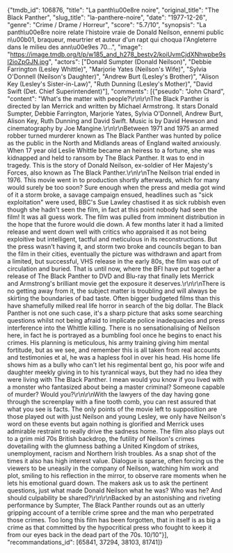 {"tmdb_id": 106876, "title": "La panth\u00e8re noire", "original_title": "The Black Panther", "slug_title": "la-panthere-noire", "date": "1977-12-26", "genre": "Crime / Drame / Horreur", "score": "5.7/10", "synopsis": "La panth\u00e8re noire relate l'histoire vraie de Donald Neilson, ennemi public n\u00b01, braqueur, meurtrier et auteur d'un rapt qui choqua l'Angleterre dans le milieu des ann\u00e9es 70...", "image": "https://image.tmdb.org/t/p/w185_and_h278_bestv2/koiUvmCjdXNhwpbe9sI2ioZpGJN.jpg", "actors": ["Donald Sumpter (Donald Neilson)", "Debbie Farrington (Lesley Whittle)", "Marjorie Yates (Neilson's Wife)", "Sylvia O'Donnell (Neilson's Daughter)", "Andrew Burt (Lesley's Brother)", "Alison Key (Lesley's Sister-in-Law)", "Ruth Dunning (Lesley's Mother)", "David Swift (Det. Chief Superintendent)"], "comments": [{"pseudo": "John Chard", "content": "What's the matter with people?\r\n\r\nThe Black Panther is directed by Ian Merrick and written by Michael Armstrong. It stars Donald Sumpter, Debbie Farrington, Marjorie Yates, Sylvia O'Donnell, Andrew Burt, Alison Key, Ruth Dunning and David Swift. Music is by David Hewson and cinematography by Joe Mangine.\r\n\r\nBetween 1971 and 1975 an armed robber turned murderer known as The Black Panther was hunted by police as the public in the North and Midlands areas of England waited anxiously. When 17 year old Leslie Whittle became an heiress to a fortune, she was kidnapped and held to ransom by The Black Panther. It was to end in tragedy. This is the story of Donald Neilson, ex-soldier of Her Majesty's Forces, also known as The Black Panther.\r\n\r\nThe Neilson trial ended in 1976. This movie went in to production shortly afterwards, which for many would surely be too soon? Sure enough when the press and media got wind of it a storm broke, a savage campaign ensued, headlines such as \"sick exploitation\" were used, BBC's Sue Lawley chastised it as sick rubbish even though she hadn't seen the film, in fact at this point nobody had seen the film! It was all guess work. The film was pulled from imminent distribution in the hope that the furore would die down. A few months later it had a limited release and went down well with critics who appraised it as not being exploitive but intelligent, tactful and meticulous in its reconstructions. But the press wasn't having it, and storm two broke and councils began to ban the film in their cities, eventually the picture was withdrawn and apart from a limited, but successful, VHS release in the early 80s, the film was out of circulation and buried. That is until now, where the BFI have put together a release of The Black Panther to DVD and Blu-ray that finally lets Merrick and Armstrong's brilliant movie get the exposure it deserves.\r\n\r\nThere is no getting away from it, the subject matter is troubling and will always be skirting the boundaries of bad taste. Often bigger budgeted films than this have shamefully milked real life horror in search of the big dollar. The Black Panther is not one such case, it's a sharp picture that asks some searching questions whilst not being afraid to implicate police inadequacies and press interference into the Whittle killing. There is no sensationalising of Neilson here, in fact he is portrayed as a bumbling fool once he begins to enact his crimes. His planning is meticulous, his army training giving him mental fortitude, but as we see, and remember this is all taken from real accounts and testimonies et al, he was a hapless fool in over his head. His home life shows him as a bully who can't let his regimental bent go, his poor wife and daughter meekly giving in to his tyrannical ways, but they had no idea they were living with The Black Panther. I mean would you know if you lived with a monster who fantasized about being a master criminal? Someone capable of murder? Would you?\r\n\r\nWith the lawyers of the day having gone through the screenplay with a fine tooth comb, you can rest assured that what you see is facts. The only points of the movie left to supposition are those played out with just Neilson and young Lesley, we only have Neilson's word on these events but again nothing is glorified and Merrick uses admirable restraint to really drive the sadness home. The film also plays out to a grim mid 70s British backdrop, the futility of Neilson's crimes dovetailing with the glumness bathing a United Kingdom of strikes, unemployment, racism and Northern Irish troubles. As a snap shot of the times it also has high interest value. Dialogue is sparse, often forcing us the viewers to be uneasily in the company of Neilson, watching him work and plot, smiling to his reflection in the mirror, to observe rare moments when he lets his emotional guard down. The makers ask us to ask the pertinent questions, just what made Donald Neilson what he was? Who was he? And should culpability be shared?\r\n\r\nBacked by an astonishing and riveting performance by Sumpter, The Black Panther rounds out as an utterly gripping account of a terrible crime spree and the man who perpetrated those crimes. Too long this film has been forgotten, that in itself is as big a crime as that committed by the hypocritical press who fought to keep it from our eyes back in the dead part of the 70s. 10/10"}], "recommandations_id": [65841, 37294, 38103, 81741]}